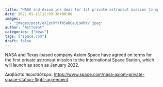 ```yaml
---
title: "NASA and Axiom ink deal for 1st private astronaut mission to space station"
date: 2021-05-11T12:09:38+00:00
images:
  - "images/post/eXZzKRYYfN5abGeUi9KhtV.jpeg"
author: "AstroBot"
categories: ["News"]
tags: ["space.com"]
draft: false
---
```


NASA and Texas-based company Axiom Space have agreed on terms for the first private astronaut mission to the International Space Station, which will launch as soon as January 2022. 

Διαβάστε περισσότερα: https://www.space.com/nasa-axiom-private-space-station-flight-agreement
